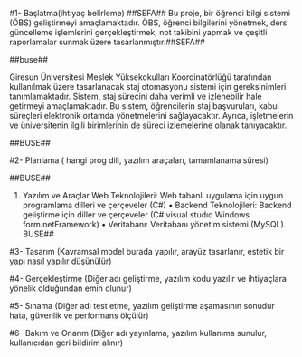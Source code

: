 #1- Başlatma(ihtiyaç belirleme)
##SEFA## Bu proje, bir öğrenci bilgi sistemi (ÖBS) geliştirmeyi amaçlamaktadır.
ÖBS, öğrenci bilgilerini yönetmek, ders güncelleme işlemlerini gerçekleştirmek,
not takibini yapmak ve çeşitli raporlamalar sunmak üzere tasarlanmıştır.##SEFA##


##buse##


Giresun Üniversitesi Meslek Yüksekokulları Koordinatörlüğü
tarafından kullanılmak üzere tasarlanacak
staj otomasyonu sistemi için gereksinimleri tanımlamaktadır. 
Sistem, staj sürecini daha verimli ve izlenebilir 
hale getirmeyi amaçlamaktadır.
Bu sistem, öğrencilerin staj başvuruları, kabul süreçleri elektronik ortamda yönetmelerini sağlayacaktır. 
Ayrıca, işletmelerin ve üniversitenin ilgili birimlerinin de süreci izlemelerine olanak tanıyacaktır.


##BUSE##



#2- Planlama ( hangi prog dili, yazılım araçaları, tamamlanama süresi)

##BUSE##


1. Yazılım ve Araçlar
     Web Teknolojileri: Web tabanlı uygulama için uygun programlama dilleri ve çerçeveler (C#)
•	Backend Teknolojileri: Backend geliştirme için diller ve çerçeveler (C# visual studıo Windows form.netFramework)
•	Veritabanı: Veritabanı yönetim sistemi (MySQL).
BUSE##


#3- Tasarım (Kavramsal model burada yapılır, arayüz tasarlanır, estetik bir yapı nasıl yapılır düşünülür) 


#4- Gerçekleştirme (Diğer adı geliştirme, yazılım kodu yazılır ve ihtiyaçlara yönelik olduğundan emin olunur)


#5- Sınama (Diğer adı test etme, yazılım geliştirme aşamasının sonudur hata, güvenlik ve performans ölçülür)


#6- Bakım ve Onarım (Diğer adı yayınlama, yazılım kullanıma sunulur, kullanıcıdan geri bildirim alınır)
